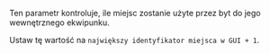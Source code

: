 Ten parametr kontroluje, ile miejsc zostanie użyte przez byt do jego wewnętrznego ekwipunku.

Ustaw tę wartość na `największy identyfikator miejsca w GUI + 1`.
